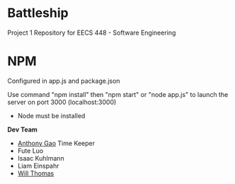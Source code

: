 # Battleship
Project 1 Repository for EECS 448 - Software Engineering

# NPM
Configured in app.js and package.json

Use command "npm install" then "npm start" or "node app.js" to launch the server on port 3000 (localhost:3000)
- Node must be installed


**Dev Team**
- [Anthony Gao](https://github.com/GyinAnthony) Time Keeper
- Fute Luo
- Isaac Kuhlmann
- Liam Einspahr
- [Will Thomas](https://github.com/Durbatuluk1701)
